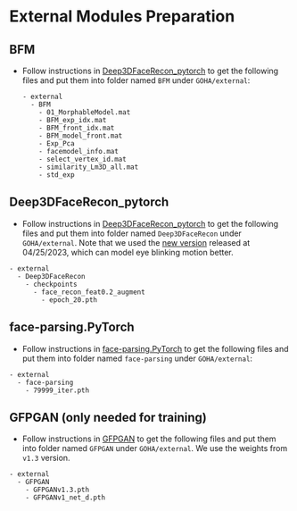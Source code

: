 # External Modules Preparation
## BFM
  - Follow instructions in [Deep3DFaceRecon_pytorch](https://github.com/sicxu/Deep3DFaceRecon_pytorch#inference-with-a-pre-trained-model) to get the following files and put them into folder named `BFM` under `GOHA/external`:
    ```
    - external
      - BFM
        - 01_MorphableModel.mat
        - BFM_exp_idx.mat
        - BFM_front_idx.mat
        - BFM_model_front.mat
        - Exp_Pca
        - facemodel_info.mat
        - select_vertex_id.mat
        - similarity_Lm3D_all.mat
        - std_exp
    ```
## Deep3DFaceRecon_pytorch
  - Follow instructions in [Deep3DFaceRecon_pytorch](https://github.com/sicxu/Deep3DFaceRecon_pytorch#inference-with-a-pre-trained-model) to get the following files and put them into folder named `Deep3DFaceRecon`  under `GOHA/external`. Note that we used the [new version](https://github.com/sicxu/Deep3DFaceRecon_pytorch#04252023-update) released at 04/25/2023, which can model eye blinking motion better.
  ```
  - external 
    - Deep3DFaceRecon
      - checkpoints
        - face_recon_feat0.2_augment
          - epoch_20.pth
  ```
## face-parsing.PyTorch
  - Follow instructions in [face-parsing.PyTorch](https://github.com/zllrunning/face-parsing.PyTorch#training) to get the following files and put them into folder named `face-parsing` under `GOHA/external`:
  ```
  - external
    - face-parsing
      - 79999_iter.pth
  ```
## GFPGAN (only needed for training)
  - Follow instructions in [GFPGAN](https://github.com/TencentARC/GFPGAN) to get the following files and put them into folder named `GFPGAN` under `GOHA/external`. We use the weights from `v1.3` version.
  ```
  - external
    - GFPGAN
      - GFPGANv1.3.pth
      - GFPGANv1_net_d.pth
  ```
  
  